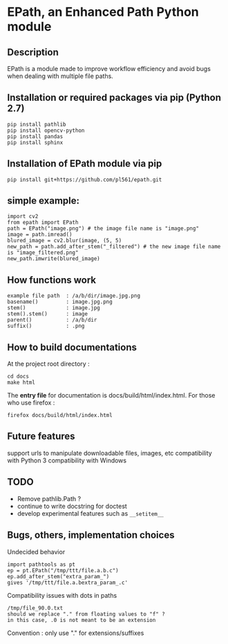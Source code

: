 # EPath, an Enhanced Path Python module 

## Description
EPath is a module made to improve workflow efficiency and avoid bugs when dealing with multiple file paths.

## Installation or required packages via pip (Python 2.7)
    pip install pathlib
    pip install opencv-python
    pip install pandas
    pip install sphinx


## Installation of EPath module via pip

    pip install git+https://github.com/pl561/epath.git


## simple example:
    import cv2
    from epath import EPath
    path = EPath("image.png") # the image file name is "image.png"
    image = path.imread()
    blured_image = cv2.blur(image, (5, 5)
    new_path = path.add_after_stem("_filtered") # the new image file name is "image_filtered.png"
    new_path.imwrite(blured_image)


## How functions work
    example file path  : /a/b/dir/image.jpg.png
    basename()         : image.jpg.png
    stem()             : image.jpg
    stem().stem()      : image
    parent()           : /a/b/dir
    suffix()           : .png 

## How to build documentations
At the project root directory :

    cd docs
    make html

The **entry file** for documentation is docs/build/html/index.html. For those who use firefox :

    firefox docs/build/html/index.html
    
    
## Future features
   support urls to manipulate downloadable files, images, etc
   compatibility with Python 3
   compatibility with Windows
   
## TODO
* Remove pathlib.Path ?
* continue to write docstring for doctest
* develop experimental features such as ``__setitem__``
   
## Bugs, others, implementation choices

Undecided behavior

    import pathtools as pt
    ep = pt.EPath("/tmp/ttt/file.a.b.c")
    ep.add_after_stem("extra_param_")
    gives '/tmp/ttt/file.a.bextra_param_.c'
    
Compatibility issues with dots in paths

    /tmp/file_90.0.txt
    should we replace "." from floating values to "f" ?
    in this case, .0 is not meant to be an extension

Convention : only use "." for extensions/suffixes




